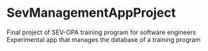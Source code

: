 # SevManagementAppProject
<bold>Final project of SEV-OPA training program for software engineers <br>
Experimental app that manages the database of a training program 
